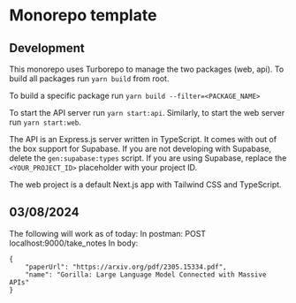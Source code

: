 # Monorepo template

## Development

This monorepo uses Turborepo to manage the two packages (web, api).
To build all packages run `yarn build` from root.

To build a specific package run `yarn build --filter=<PACKAGE_NAME>`

To start the API server run `yarn start:api`.
Similarly, to start the web server run `yarn start:web`.

The API is an Express.js server written in TypeScript.
It comes with out of the box support for Supabase.
If you are not developing with Supabase, delete the `gen:supabase:types` script.
If you are using Supabase, replace the `<YOUR_PROJECT_ID>` placeholder with your project ID.

The web project is a default Next.js app with Tailwind CSS and TypeScript.

## 03/08/2024

The following will work as of today:
In postman:
POST localhost:9000/take_notes
In body:

```
{
    "paperUrl": "https://arxiv.org/pdf/2305.15334.pdf",
    "name": "Gorilla: Large Language Model Connected with Massive APIs"
}
```
